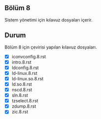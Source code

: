 Bölüm 8
-------
Sistem yönetimi için kılavuz dosyaları içerir.

Durum
-----

Bölüm 8 için çevirisi yapılan kılavuz dosyaları.

- [X]  iconvconfig.8.rst
- [X]  intro.8.rst
- [X]  ldconfig.8.rst
- [X]  ld-linux.8.rst
- [X]  ld-linux.so.8.rst
- [X]  ld.so.8.rst
- [X]  nscd.8.rst
- [X]  sln.8.rst
- [X]  tzselect.8.rst
- [X]  zdump.8.rst
- [X]  zic.8.rst
